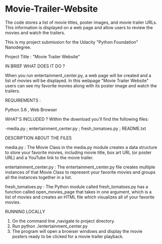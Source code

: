 # Movie-Trailer-Website
The code stores a list of movie titles, poster images, and movie trailer URLs.  This information is displayed on a web page and allow users to review the movies and watch the trailers.

This is my project submission for the Udacity "Python Foundation" Nanodegree. 

Project Title : "Movie Trailer Website"

IN BRIEF WHAT DOES IT DO ?
  
  When you run entertainment_center.py, a web page will be created and a list of movies will be displayed.
In this webpage "Movie Trailer Website" users can see my favorite movies along with its poster image and watch the trailers. 

REQUIREMENTS : 

Python 3.6 ,
Web Browser

WHAT'S INCLUDED ? 
Within the download you'll find the following files:

-media.py
  ;  entertainment_center.py
  ;  fresh_tomatoes.py
  ;  README.txt


DESCRIPTION ABOUT THE FILES

media.py : The Movie Class in the media.py module creates a data structure to store your favorite movies, including movie title, 
           box art URL (or poster URL) and a YouTube link to the movie trailer.

entertainment_center.py : The entertainment_center.py file creates multiple instances of that Movie Class to represent your favorite movies and 
                          groups all the instances together in a list.

fresh_tomatoes.py : The Python module called fresh_tomatoes.py has a function called open_movies_page that takes in one argument, 
                    which is a list of movies and creates an HTML file which visualizes all of your favorite movies.

					
RUNNING LOCALLY
1. On the command line ,navigate to project directory.
2. Run python ./entertainment_center.py
3. The program will open a browser windows and display the movie posters ready to be clicked for a movie trailer playback.
